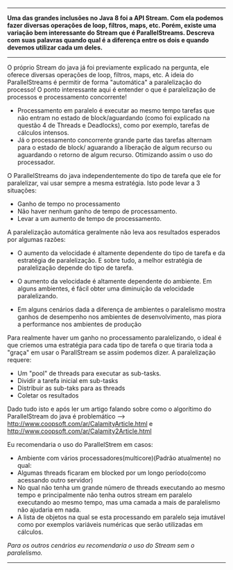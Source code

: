 ************************************************************************************************************************
**Uma das grandes inclusões no Java 8 foi a API Stream. Com ela podemos fazer diversas operações de loop, filtros, maps,
etc. Porém, existe uma variação bem interessante do Stream que é ParallelStreams. Descreva com suas palavras quando qual
é a diferença entre os dois e quando devemos utilizar cada um deles.**
************************************************************************************************************************

O próprio Stream do java já foi previamente explicado na pergunta, ele oferece diversas operações de loop, filtros, maps,
etc. A ideia do ParallelStreams é permitir de forma "automática" a paralelização do processo! O ponto interessante
aqui é entender o que é paralelização de processos e processamento concorrente!
- Processamento em paralelo é executar ao mesmo tempo tarefas que não entram no estado de block/aguardando (como foi
explicado na questão 4 de Threads e Deadlocks), como por exemplo, tarefas de cálculos intensos.
- Já o processamento concorrente grande parte das tarefas alternam para o estado de block/ aguarando a liberação de
algum recurso ou aguardando o retorno de algum recurso. Otimizando assim o uso do processador.

O ParallelStreams do java independentemente do tipo de tarefa que ele for paralelizar, vai usar sempre a mesma estratégia.
Isto pode levar a 3 situações:
- Ganho de tempo no processamento
- Não haver nenhum ganho de tempo de processamento.
- Levar a um aumento de tempo de processamento.

A paralelização automática geralmente não leva aos resultados esperados por algumas razões:

- O aumento da velocidade é altamente dependente do tipo de tarefa e da estratégia de paralelização.
  E sobre tudo, a melhor estratégia de paralelização depende do tipo de tarefa.

- O aumento da velocidade é altamente dependente do ambiente. Em alguns ambientes, é fácil obter uma diminuição
  da velocidade paralelizando.

- Em alguns cenários dada a diferença de ambientes o paralelismo mostra ganhos de desempenho nos ambientes de desenvolvimento,
  mas piora a performance nos ambientes de produção

Para realmente haver um ganho no processamento paralelizando, o ideal é que criemos uma estratégia para cada tipo de tarefa
o que tiraria toda a "graça" em usar o ParallStream se assim podemos dizer. A paralelização requere:

- Um "pool" de threads para executar as sub-tasks.
- Dividir a tarefa inicial em sub-tasks
- Distribuir as sub-taks para as threads
- Coletar os resultados

Dado tudo isto e após ler um artigo falando sobre como o algorítimo do ParallelStream do java é problemático
       --> http://www.coopsoft.com/ar/CalamityArticle.html e http://www.coopsoft.com/ar/Calamity2Article.html

Eu recomendaria o uso do ParallelStrem em casos:
 - Ambiente com vários processadores(multicore)(Padrão atualmente) no qual:
 - Algumas threads ficaram em blocked por um longo período(como acessando outro servidor)
 - No qual não tenha um grande número de threads executando ao mesmo tempo e principalmente não tenha outros stream
   em paralelo executando ao mesmo tempo, mas uma camada a mais de paralelismo não ajudaria em nada.
 - A lista de objetos na qual se esta processando em paralelo seja imutável como por exemplos variáveis numéricas que
   serão utilizadas em cálculos.


_Para os outros cenários eu recomendaria o uso do Stream sem o paralelismo._


************************************************************************************************************************